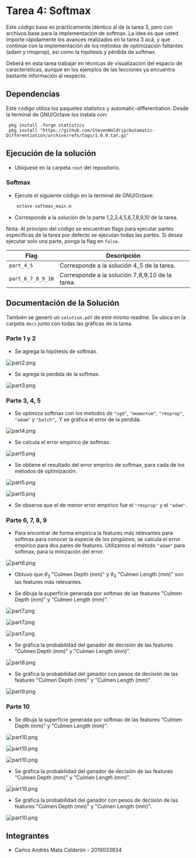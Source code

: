 # Tarea 4: Softmax

Este código base es prácticamente idéntico al de la tarea 3, pero con
archivos base para la implementación de softmax. La idea es que usted
importe rápidamente los avances realizados en la tarea 3 acá, y que
continúe con la implementación de los métodos de optimización
faltantes (adam y rmsprop), así como la hipótesis y pérdida de
softmax.

Deberá en esta tarea trabajar en técnicas de visualización del espacio
de características, aunque en los ejemplos de las lecciones ya
encuentra bastante información al respecto.

## Dependencias

Este código utiliza los paquetes statistics y automatic-differentiation.
Desde la terminal de GNU/Octave los instala con:

     pkg install -forge statistics
     pkg install "https://github.com/StevenWaldrip/Automatic-Differentiation/archive/refs/tags/1.0.0.tar.gz"

## Ejecución de la solución

- Ubiquese en la carpeta `root` del repositorio.

### Softmax

- Ejecute el siguiente código en la terminal de GNU/Octave:

```octave
    octave softmax_main.m
```

- Corresponde a la solución de la parte 1,2,3,4,5,6,7,8,9,10 de la tarea.

Nota: Al principio del código se encuentran flags para ejecutar partes
especificas de la tarea por defecto se ejecutan todas las partes. Si
desea ejecutar solo una parte, ponga la flag en `false`.

| Flag              | Descripción                                     |
| ----------------- | ----------------------------------------------- |
| `part_4_5`        | Corresponde a la solución 4_5 de la tarea.      |
| `part_6_7_8_9_10` | Corresponde a la solución 7,8,9,10 de la tarea. |

## Documentación de la Solución

También se generó un `solution.pdf` de este mismo readme. Se ubica en la
carpeta `docs` junto con todas las gráficas de la tarea.

### Parte 1 y 2

- Se agrega la hipótesis de softmax.

![part2.png](./docs/part_1_softmax_hyp.png)

- Se agrega la perdida de la softmax.

![part3.png](./docs/part_2_softmax_loss.png)

### Parte 3, 4, 5

- Se optimiza softmax con los metodos de
  `"sgd"`, `"momentum"`, `"rmsprop"`, `"adam"` y `"batch"`,.
  Y se gráfica el error de la perdida.

![part4.png](./docs/part_4_softmax_loss_plot.png)

- Se calcula el error empírico de softmax.

![part5.png](./docs/part_5_softmax_emprical_error_function.png)

- Se obtiene el resultado del error emprico de softmax,
  para cada de los métodos de optimización.

![part5.png](./docs/part_5_softmax_emprical_error_function_p1.png)

![part5.png](./docs/part_5_softmax_emprical_error_function_p2.png)

- Se observa que el de menor error empírico fue el `"rmsprop"` y el `"adam"`.

### Parte 6, 7, 8, 9

- Para encontrar de forma empírica la features más relevantes para
  softmax para conocer la especie de los pingüinos, se
  calcula el error empírico para dos pares de features. Utilizamos
  el método `"adam"` para softmax, para la minización
  del error.

![part6.png](./docs/part_6_softmax_most_important_features.png)

- Obtuvo que $\theta_3$ "Culmen Depth (mm)" y $\theta_4$ "Culmen Length (mm)"
  son las features más relevantes.

- Se dibuja la superficie generada por softmax de las
  features "Culmen Depth (mm)" y "Culmen Length (mm)".

![part7.png](./docs/part_7_softmax_surface_adelie.png)

![part7.png](./docs/part_7_softmax_surface_chinstrap.png)

![part7.png](./docs/part_7_softmax_surface_gentoo.png)

- Se gráfica la probabilidad del ganador de decisión de las features "Culmen Depth
  (mm)" y "Culmen Length (mm)".

![part8.png](./docs/part_8_softmax_winner_classes.png)

- Se gráfica la probabilidad del ganador con pesos de decisión de las features
  "Culmen Depth (mm)" y "Culmen Length (mm)".

![part9.png](./docs/part_9_softmax_weight_winner_classes.png)

### Parte 10

- Se dibuja la superficie generada por softmax de las
  features "Culmen Depth (mm)" y "Culmen Length (mm)".

![part10.png](./docs/part_10_softmax_poly_surface_adelie.png)

![part10.png](./docs/part_10_softmax_poly_surface_chinstrap.png)

![part10.png](./docs/part_10_softmax_poly_surface_gentoo.png)

- Se gráfica la probabilidad del ganador de decisión de las features "Culmen Depth
  (mm)" y "Culmen Length (mm)".

![part10.png](./docs/part_10_softmax_poly_winner_classes.png)

- Se gráfica la probabilidad del ganador con pesos de decisión de las features
  "Culmen Depth (mm)" y "Culmen Length (mm)".

![part10.png](./docs/part_10_softmax_poly_weight_winner_classes.png)

## Integrantes

- Carlos Andrés Mata Calderón - 2019033834
